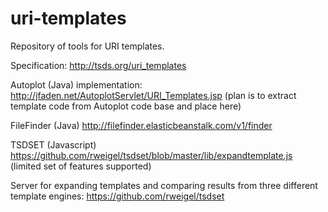 # uri-templates
Repository of tools for URI templates.

Specification: http://tsds.org/uri_templates

Autoplot (Java) implementation: http://jfaden.net/AutoplotServlet/URI_Templates.jsp (plan is to extract template code from Autoplot code base and place here)

FileFinder (Java) http://filefinder.elasticbeanstalk.com/v1/finder

TSDSET (Javascript) https://github.com/rweigel/tsdset/blob/master/lib/expandtemplate.js (limited set of features supported)

Server for expanding templates and comparing results from three different template engines: https://github.com/rweigel/tsdset
